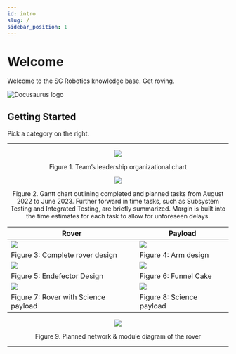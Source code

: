 ```yaml
---
id: intro
slug: /
sidebar_position: 1
---
```


# Welcome

Welcome to the SC Robotics knowledge base. Get roving.

![Docusaurus logo](/img/Arm_rover.png)


## Getting Started

Pick a category on the right.

--------------------------------------------------------

<p align="center">
  <img src="/img/readme/team.png">
</p>
<p align="center">
    Figure 1. Team’s leadership organizational chart
</p>

<p align="center">
  <img src="/img/readme/timeline.jpg">
</p>
<p align="center">
    Figure 2. Gantt chart outlining completed and planned tasks from August 2022 to June 2023. Further forward in time tasks, such as Subsystem Testing and Integrated Testing, are briefly summarized. Margin is built into the time estimates for each task to allow for unforeseen delays. 
</p>

| Rover  | Payload  |
| - | - |
| <img src="/img/readme/alfred_arm.png">  | <img src="/img/readme/arm.png">  |
| Figure 3: Complete rover design  | Figure 4: Arm design  |
| <img src="/img/readme/endefector.png">  | <img src="/img/readme/funnel.png">  |
| Figure 5: Endefector Design  | Figure 6: Funnel Cake  |
| <img src="/img/readme/alfred_science.png">  | <img src="/img/readme/lowering_plat.png">  |
| Figure 7: Rover with Science payload  | Figure 8: Science payload  |

<p align="center">
  <img src="/img/readme/layout.png">
</p>
<p align="center">
    Figure 9. Planned network & module diagram of the rover
</p>

--------------------------------------------------------